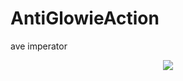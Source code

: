 # AntiGlowieAction
ave imperator

<p align="center">
    <img src="https://preview.redd.it/dnsgih02f4621.jpg?auto=webp&s=78e3f1b9efc0e28a37154607a844f055ac5a1523" />
</p>
